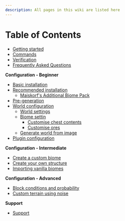 ```yaml
---
description: All pages in this wiki are listed here
---
```


# Table of Contents

* [Getting started](https://docs.dynamic-bytes.com/)
* [Commands](https://docs.dynamic-bytes.com/commands)
* [Verification](https://docs.dynamic-bytes.com/verification)
* [Frequently Asked Questions](https://docs.dynamic-bytes.com/frequently-asked-questions)

**Configuration - Beginner**

* [Basic installation](https://docs.dynamic-bytes.com/beginner/basic-installation)
* [Recommended installation](https://docs.dynamic-bytes.com/beginner/recommended-installation)
  * [Maiskorf's Additional Biome Pack](https://docs.dynamic-bytes.com/beginner/recommended-installation/maiskorfs-additional-biome-pack)
* [Pre-generation](https://docs.dynamic-bytes.com/beginner/pre-generation)
* [World configuration](https://docs.dynamic-bytes.com/beginner/world-configuration)
  * [World settings](https://docs.dynamic-bytes.com/beginner/world-settings)
  * [Biome settin](https://docs.dynamic-bytes.com/beginner/biome-settings)
    * [Customise chest contents](https://docs.dynamic-bytes.com/beginner/world-configuration/biome-settings/customise-chests)
    * [Customise ores](https://docs.dynamic-bytes.com/beginner/customise-ores)
  * [Generate world from image](https://docs.dynamic-bytes.com/beginner/generate-world-from-image)
* [Plugin configuration](https://docs.dynamic-bytes.com/beginner/plugin-configuration)

**Configuration - Intermediate**

* [Create a custom biome](https://docs.dynamic-bytes.com/intermediate/create-biome)
* [Create your own structure](https://docs.dynamic-bytes.com/intermediate/create-structure)
* [Importing vanilla biomes](https://docs.dynamic-bytes.com/intermediate/vanilla-biomes)

**Configuration - Advanced**

* [Block conditions and probability](https://docs.dynamic-bytes.com/advanced/block-conditions-and-probability)
* [Custom terrain using noise](https://docs.dynamic-bytes.com/advanced/custom-terrain-using-noise)

**Support**

* [Support](https://discord.gg/Jq3ecb3)

